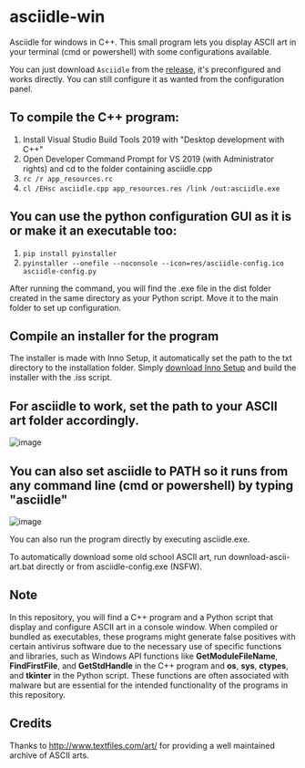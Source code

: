# asciidle-win

Asciidle for windows in C++. This small program lets you display ASCII art in your terminal (cmd or powershell) with some configurations available.

You can just download `Asciidle` from the [release](https://github.com/EMRD95/asciidle-win/releases/tag/asciidle), it's preconfigured and works directly. You can still configure it as wanted from the configuration panel.

## To compile the C++ program:

1. Install Visual Studio Build Tools 2019 with "Desktop development with C++"
2. Open Developer Command Prompt for VS 2019 (with Administrator rights) and cd to the folder containing asciidle.cpp
3. `rc /r app_resources.rc`
4. `cl /EHsc asciidle.cpp app_resources.res /link /out:asciidle.exe`

## You can use the python configuration GUI as it is or make it an executable too:

1. `pip install pyinstaller`
2. `pyinstaller --onefile --noconsole --icon=res/asciidle-config.ico asciidle-config.py`

After running the command, you will find the .exe file in the dist folder created in the same directory as your Python script. Move it to the main folder to set up configuration.

## Compile an installer for the program

The installer is made with Inno Setup, it automatically set the path to the txt directory to the installation folder.
Simply [download Inno Setup](https://jrsoftware.org/isdl.php) and build the installer with the .iss script.

## For asciidle to work, set the path to your ASCII art folder accordingly.

![image](https://user-images.githubusercontent.com/114953576/232246732-029e321d-423d-49a6-ad07-e49b49d5fdfb.png)

## You can also set asciidle to PATH so it runs from any command line (cmd or powershell) by typing "asciidle"

![image](https://user-images.githubusercontent.com/114953576/232230415-6c72d002-5166-4177-9d94-0b43347a2f9f.png)

You can also run the program directly by executing asciidle.exe.

To automatically download some old school ASCII art, run download-ascii-art.bat directly or from asciidle-config.exe (NSFW).

## Note

In this repository, you will find a C++ program and a Python script that display and configure ASCII art in a console window. When compiled or bundled as executables, these programs might generate false positives with certain antivirus software due to the necessary use of specific functions and libraries, such as Windows API functions like **GetModuleFileName**, **FindFirstFile**, and **GetStdHandle** in the C++ program and **os**, **sys**, **ctypes**, and **tkinter** in the Python script. These functions are often associated with malware but are essential for the intended functionality of the programs in this repository.

## Credits

Thanks to http://www.textfiles.com/art/ for providing a well maintained archive of ASCII arts.
